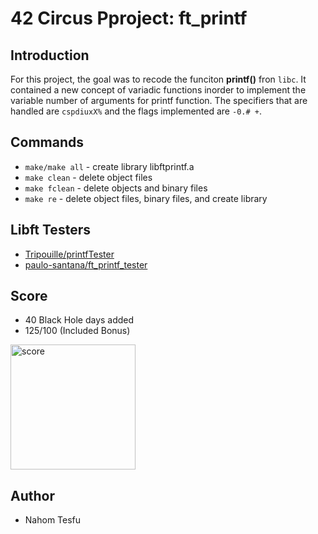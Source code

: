 # 42 Circus Pproject: ft_printf

## Introduction

For this project, the goal was to recode the funciton **printf()** fron `libc`. It contained a new concept of variadic functions inorder to implement the variable number of arguments for printf function. The specifiers that are handled are `cspdiuxX%` and the flags implemented are `-0.# +`.

## Commands

- `make/make all` - create library libftprintf.a
- `make clean` - delete object files
- `make fclean` - delete objects and binary files
- `make re` - delete object files, binary files, and create library

## Libft Testers

- [Tripouille/printfTester](https://github.com/Tripouille/printfTester.git)
- [paulo-santana/ft_printf_tester](https://github.com/paulo-santana/ft_printf_tester.git)

## Score

- 40 Black Hole days added
- 125/100 (Included Bonus) <br>
<img src="https://imgur.com/a/QLxOl8R" alt="score" width="200"/>

## Author

- Nahom Tesfu